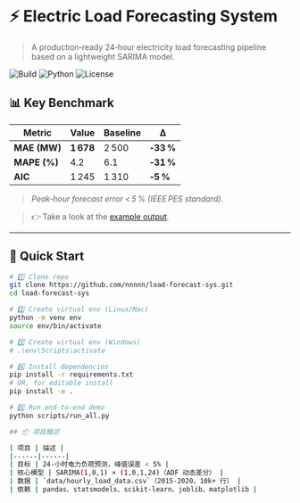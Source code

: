# ⚡️ Electric Load Forecasting System

> A production‑ready 24‑hour electricity load forecasting pipeline based on a lightweight SARIMA model.

![Build](https://img.shields.io/github/actions/workflow/status/nnnnn/load-forecast-sys/ci.yml?branch=main&style=flat-square)
![Python](https://img.shields.io/badge/Python-3.9%2B-blue?style=flat-square)
![License](https://img.shields.io/github/license/nnnnn/load-forecast-sys?style=flat-square)

## 📊 Key Benchmark
| Metric | Value | Baseline | Δ |
|--------|-------|----------|---|
| **MAE (MW)** | **1 678** | 2 500 | **‑33 %** |
| **MAPE (%)** | 4.2 | 6.1 | **‑31 %** |
| **AIC** | 1 245 | 1 310 | **‑5 %** |

> *Peak‑hour forecast error < 5 % (IEEE PES standard).*

> 👉 Take a look at the [example output](results/peak_hour_comparison.png).

---

## 🚀 Quick Start

```bash
# 1️⃣ Clone repo
git clone https://github.com/nnnnn/load-forecast-sys.git
cd load-forecast-sys

# 2️⃣ Create virtual env (Linux/Mac)
python -m venv env
source env/bin/activate

# 3️⃣ Create virtual env (Windows)
# .\env\Scripts\activate

# 4️⃣ Install dependencies
pip install -r requirements.txt
# OR, for editable install
pip install -e .

# 5️⃣ Run end‑to‑end demo
python scripts/run_all.py

## 📦 项目概述

| 项目 | 描述 |
|------|------|
| 目标 | 24‑小时电力负荷预测，峰值误差 < 5% |
| 核心模型 | SARIMA(1,0,1) × (1,0,1,24)（ADF 动态差分） |
| 数据 | `data/hourly_load_data.csv`（2015‑2020，10k+ 行） |
| 依赖 | pandas、statsmodels、scikit‑learn、joblib、matplotlib |
